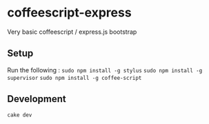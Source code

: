coffeescript-express
====================

Very basic coffeescript / express.js bootstrap

## Setup
Run the following : 
`sudo npm install -g stylus`
`sudo npm install -g supervisor`
`sudo npm install -g coffee-script`

## Development
`cake dev`